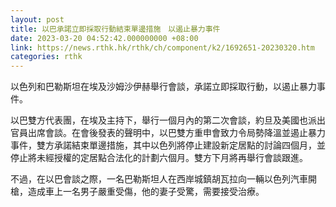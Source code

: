```yaml
---
layout: post
title: 以巴承諾立即採取行動結束單邊措施　以遏止暴力事件
date: 2023-03-20 04:52:42.000000000 +08:00
link: https://news.rthk.hk/rthk/ch/component/k2/1692651-20230320.htm
categories: rthk
---
```


以色列和巴勒斯坦在埃及沙姆沙伊赫舉行會談，承諾立即採取行動，以遏止暴力事件。

以巴雙方代表團，在埃及主持下，舉行一個月內的第二次會談，約旦及美國也派出官員出席會談。在會後發表的聲明中，以巴雙方重申會致力令局勢降溫並遏止暴力事件，雙方承諾結束單邊措施，其中以色列將停止建設新定居點的討論四個月，並停止將未經授權的定居點合法化的計劃六個月。雙方下月將再舉行會談跟進。

不過，在以巴會談之際，一名巴勒斯坦人在西岸城鎮胡瓦拉向一輛以色列汽車開槍，造成車上一名男子嚴重受傷，他的妻子受驚，需要接受治療。
